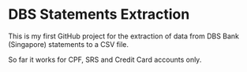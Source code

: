 # DBS Statements Extraction
This is my first GitHub project for the extraction of data from DBS Bank (Singapore) statements to a CSV file.

So far it works for CPF, SRS and Credit Card accounts only.

